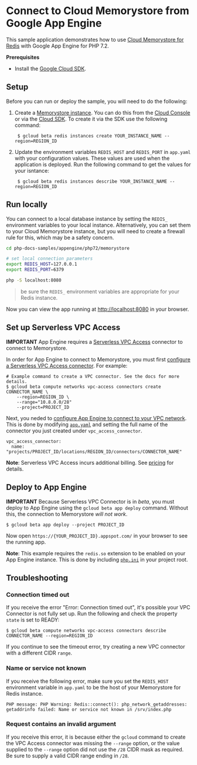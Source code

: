# Connect to Cloud Memorystore from Google App Engine

This sample application demonstrates how to use
[Cloud Memorystore for Redis](https://cloud.google.com/memorystore/docs/)
with Google App Engine for PHP 7.2.

**Prerequisites**

- Install the [Google Cloud SDK](https://developers.google.com/cloud/sdk/).

## Setup

Before you can run or deploy the sample, you will need to do the following:

1. Create a [Memorystore instance][memorystore_create]. You can do this from the
   [Cloud Console](https://console.developers.google.com) or via the
   [Cloud SDK](https://cloud.google.com/sdk). To create it via the SDK use the
   following command:

        $ gcloud beta redis instances create YOUR_INSTANCE_NAME --region=REGION_ID

1. Update the environment variables `REDIS_HOST` and `REDIS_PORT` in `app.yaml`
   with your configuration values. These values are used when the application is
   deployed. Run the following command to get the values for your isntance:

        $ gcloud beta redis instances describe YOUR_INSTANCE_NAME --region=REGION_ID

[memorystore_create]: https://cloud.google.com/memorystore/docs/redis/creating-managing-instances

## Run locally

You can connect to a local database instance by setting the `REDIS_` environment
variables to your local instance. Alternatively, you can set them to your Cloud
Memorystore instance, but you will need to create a firewall rule for this,
which may be a safety concern.

```sh
cd php-docs-samples/appengine/php72/memorystore

# set local connection parameters
export REDIS_HOST=127.0.0.1
export REDIS_PORT=6379

php -S localhost:8080
```

> be sure the `REDIS_` environment variables are appropriate for your Redis
  instance.

Now you can view the app running at [http://localhost:8080](http://localhost:8080)
in your browser.

## Set up Serverless VPC Access

**IMPORTANT** App Engine requires a [Serverless VPC Access][vpc-access]
connector to connect to Memorystore.

In order for App Engine to connect to Memorystore, you must first
[configure a Serverless VPC Access connector][configure-vpc]. For example:

```
# Example command to create a VPC connector. See the docs for more details.
$ gcloud beta compute networks vpc-access connectors create CONNECTOR_NAME \
	--region=REGION_ID \
	--range="10.8.0.0/28"
	--project=PROJECT_ID
```

Next, you neded to [configure App Engine to connect to your VPC network][connecting-appengine].
This is done by modifying [`app.yaml`](app.yaml) and setting the full name of
the connector you just created under `vpc_access_connector`.

```
vpc_access_connector:
  name: "projects/PROJECT_ID/locations/REGION_ID/connectors/CONNECTOR_NAME"
```

**Note**: Serverless VPC Access incurs additional billing. See
[pricing][vpc-pricing] for details.

[vpc-access]: https://cloud.google.com/vpc
[configure-vpc]: https://cloud.google.com/vpc/docs/configure-serverless-vpc-access
[connecting-appengine]: https://cloud.google.com/appengine/docs/standard/python/connecting-vpc#configuring
[vpc-pricing]: https://cloud.google.com/compute/pricing#network

## Deploy to App Engine

**IMPORTANT** Because Serverless VPC Connector is in *beta*, you must deploy to App Engine
using the `gcloud beta app deploy` command. Without this, the connection to
Memorystore *will not work*.

```
$ gcloud beta app deploy --project PROJECT_ID
```

Now open `https://{YOUR_PROJECT_ID}.appspot.com/` in your browser to see the running
app.

**Note**: This example requires the `redis.so` extension to be enabled on your App Engine
instance. This is done by including [`php.ini`](php.ini) in your project root.

## Troubleshooting

### Connection timed out

If you receive the error "Error: Connection timed out", it's possible your VPC Connector
is not fully set up. Run the following and check the property `state` is set to READY:

```
$ gcloud beta compute networks vpc-access connectors describe CONNECTOR_NAME --region=REGION_ID
```

If you continue to see the timeout error, try creating a new VPC connector with a different
CIDR `range`.

### Name or service not known

If you receive the following error, make sure you set the `REDIS_HOST` environment variable in `app.yaml` to be the
host of your Memorystore for Redis instance.

```
PHP message: PHP Warning: Redis::connect(): php_network_getaddresses: getaddrinfo failed: Name or service not known in /srv/index.php
```

### Request contains an invalid argument

If you receive this error, it is because either the `gcloud` command to create the VPC 
Access connector was missing the `--range` option, or the value supplied to the
`--range` option did not use the `/28` CIDR mask as required. Be sure to supply a valid
CIDR range ending in `/28`.
